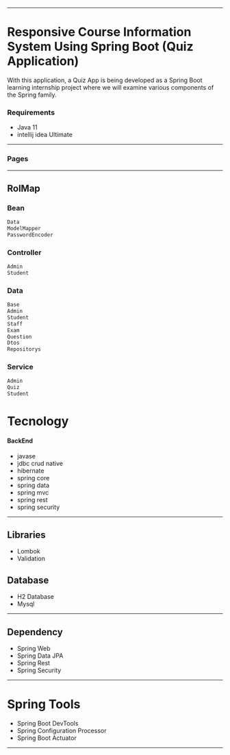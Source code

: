 
---
# Responsive Course Information System Using Spring Boot (Quiz Application)
With this application, a Quiz App is being developed as a Spring Boot learning internship project where we will examine various components of the Spring family.

### Requirements
* Java 11
* intellij idea Ultimate
---

### Pages


---
## RolMap
### Bean
```sh
Data
ModelMapper
PasswordEncoder
```
### Controller
```sh
Admin
Student
```

### Data
```sh
Base
Admin
Student
Staff
Exam
Question
Dtos
Repositorys
```
### Service
```sh
Admin
Quiz
Student
```
# Tecnology
#### BackEnd
* javase
* jdbc crud native
* hibernate
* spring core
* spring data
* spring mvc
* spring rest
* spring security
---

## Libraries
* Lombok
* Validation

## Database
* H2 Database
* Mysql
---
## Dependency
* Spring Web
* Spring Data JPA
* Spring Rest
* Spring Security
---
# Spring Tools
* Spring Boot DevTools
* Spring Configuration Processor
* Spring Boot Actuator
---

